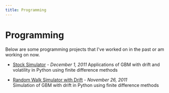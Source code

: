 ```yaml
---
title: Programming
---
```


# Programming #

Below are some programming projects that I\'ve worked on in the past or am working on now.

* [Stock Simulator](https://github.com/wwkong/Stock-Simulator) - *December 1, 2011*
Applications of GBM with drift and volatility in Python using finite difference methods

* [Random Walk Simulator with Drift](https://github.com/wwkong/Biased-Random-Walk) - *November 26, 2011*  
Simulation of GBM with drift in Python using finite difference methods
